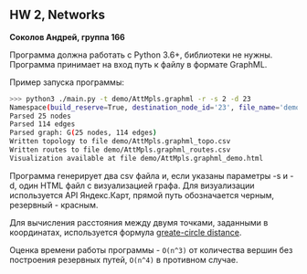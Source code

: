 ## HW 2, Networks

**Соколов Андрей, группа 166**

Программа должна работать с Python 3.6+, библиотеки не нужны. Программа принимает на вход путь к файлу в формате GraphML.

Пример запуска программы:

```bash
>>> python3 ./main.py -t demo/AttMpls.graphml -r -s 2 -d 23
Namespace(build_reserve=True, destination_node_id='23', file_name='demo/AttMpls.graphml', source_node_id='2')
Parsed 25 nodes
Parsed 114 edges
Parsed graph: G(25 nodes, 114 edges)
Written topology to file demo/AttMpls.graphml_topo.csv
Written routes to file demo/AttMpls.graphml_routes.csv
Visualization available at file demo/AttMpls.graphml_demo.html
```

Программа генерирует два csv файла и, если указаны параметры -s и -d, один HTML файл с визуализацией графа. Для визуализации используется API Яндекс.Карт, прямой путь обозначается черным, резервный - красным.

Для вычисления расстояния между двумя точками, заданными в координатах, используется формула [greate-circle distance](https://en.wikipedia.org/wiki/Great-circle_distance).

Оценка времени работы программы - ```O(n^3)``` от количества вершин без построения резервных путей, ```O(n^4)``` в противном случае.
